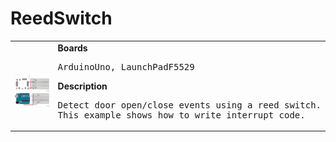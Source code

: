 # ReedSwitch
<table><tr>
<td>
<br><img src="Arduino/ReedSwitch/ReedSwitch-LaunchPadF5529_bb.png" width=320px>
<br><img src="Arduino/ReedSwitch/ReedSwitch_bb.png" width=320px>
</td>
<td>
<b>Boards</b><p><pre>ArduinoUno, LaunchPadF5529</pre></p>
<b>Description</b><p><pre>Detect door open/close events using a reed switch.
This example shows how to write interrupt code.
</pre></p>
</td>
</tr></table>

